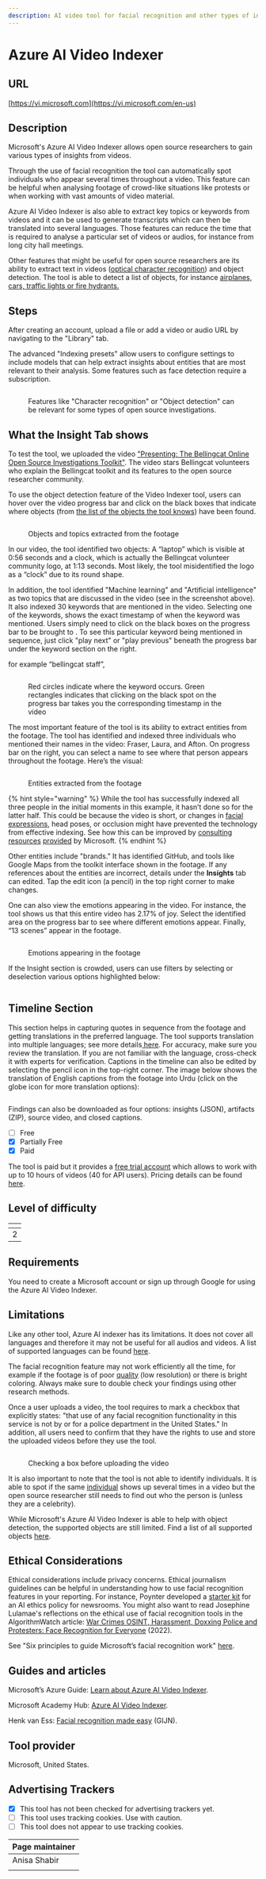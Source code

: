 ```yaml
---
description: AI video tool for facial recognition and other types of insights.
---
```


# Azure AI Video Indexer

## URL

[https://vi.microsoft.com](https://vi.microsoft.com/en-us)

## Description

Microsoft's Azure AI Video Indexer allows open source researchers to gain various types of insights from videos.

Through the use of facial recognition the tool can automatically spot individuals who appear several times throughout a video. This feature can be helpful when analysing footage of crowd-like situations like protests or when working with vast amounts of video material.&#x20;

Azure AI Video Indexer is also able to extract key topics or keywords from videos and it can be used to generate transcripts which can then be translated into several languages. Those features can reduce the time that is required to analyse a particular set of videos or audios, for instance from long city hall meetings.&#x20;

Other features that might be useful for open source researchers are its ability to extract text in videos ([optical character recognition](https://learn.microsoft.com/en-us/azure/azure-video-indexer/ocr-insight)) and object detection. The tool is able to detect a list of objects, for instance [airplanes, cars, traffic lights or fire hydrants.](https://learn.microsoft.com/en-us/azure/azure-video-indexer/object-detection-insight)

## Steps

After creating an account, upload a file or add a video or audio URL by navigating to the "Library" tab.&#x20;

The advanced "Indexing presets" allow users to configure settings to include models that can help extract insights about entities that are most relevant to their analysis. Some features such as face detection require a subscription.

<figure><img src=".gitbook/assets/Azure step 2.png" alt=""><figcaption><p>Features like "Character recognition" or "Object detection" can be relevant for some types of open source investigations.</p></figcaption></figure>

## What the Insight Tab shows

To test the tool, we uploaded the video ["Presenting: The Bellingcat Online Open Source Investigations Toolkit"](https://www.youtube.com/watch?v=-Y3GQ6mSGqM). The video stars Bellingcat volunteers who explain the Bellingcat toolkit and its features to the open source researcher community.

To use the object detection feature of the Video Indexer tool, users can hover over the video progress bar and click on the black boxes that indicate where objects (from [the list of the objects the tool knows](https://learn.microsoft.com/en-us/azure/azure-video-indexer/object-detection-insight)) have been found.&#x20;

<figure><img src=".gitbook/assets/Screenshot 2025-01-26 at 12.05.15 AM.png" alt=""><figcaption><p>Objects and topics extracted from the footage</p></figcaption></figure>

In our video, the tool identified two objects: A “laptop” which is visible at 0:56 seconds and a clock, which is actually the Bellingcat volunteer community logo, at 1:13 seconds. Most likely, the tool misidentified the logo as a “clock” due to its round shape.

In addition, the tool identified "Machine learning" and "Artificial intelligence" as two topics that are discussed in the video (see in the screenshot above). It also indexed 30 keywords that are mentioned in the video. Selecting one of the keywords,  shows the exact timestamp of when the keyword was mentioned.  Users simply need to click on the black boxes on the progress bar to be brought to . To see this particular keyword being mentioned in sequence, just click "play next" or "play previous" beneath the progress bar under the keyword section on the right.

for example “bellingcat staff”,

<figure><img src=".gitbook/assets/Keywords screenshot.png" alt=""><figcaption><p>Red circles indicate where the keyword occurs. Green rectangles indicates that clicking on the black spot on the progress bar takes you the corresponding timestamp in the video</p></figcaption></figure>

The most important feature of the tool is its ability to extract entities from the footage. The tool has identified and indexed three individuals who mentioned their names in the video: Fraser, Laura, and Afton. On progress bar on the right, you can select a name to see where that person appears throughout the footage. Here’s the visual:

<figure><img src=".gitbook/assets/Screenshot 2025-01-25 at 9.49.09 PM.png" alt=""><figcaption><p>Entities extracted from the footage</p></figcaption></figure>

{% hint style="warning" %}
While the tool has successfully indexed all three people in the initial moments in this example, it hasn’t done so for the latter half. This could be because the video is short, or changes in [facial expressions](https://www.researchgate.net/publication/374738467_Face_Recognition_Challenges_and_Solutions_using_Machine_Learning), head poses, or occlusion might have prevented the technology from effective indexing. See how this can be improved by [consulting](https://learn.microsoft.com/en-us/azure/azure-video-indexer/face-grouping-how-to?utm_source=chatgpt.com) [resources](https://learn.microsoft.com/en-us/azure/azure-video-indexer/customize-person-model-how-to?tabs=customizewebportal) [provided](https://learn.microsoft.com/en-us/azure/azure-video-indexer/customize-person-model-how-to?tabs=customizewebportal) by Microsoft.
{% endhint %}

Other entities include "brands." It has identified GitHub, and tools like Google Maps from the toolkit interface shown in the footage. If any references about the entities are incorrect, details under the **Insights** tab can edited. Tap the edit icon (a pencil) in the top right corner to make changes.

One can also view the emotions appearing in the video. For instance, the tool shows us that this entire video has 2.17% of joy. Select the identified area on the progress bar to see where different emotions appear. Finally, “13 scenes” appear in the footage.

<figure><img src=".gitbook/assets/Screenshot 2025-01-25 at 11.07.51 PM.png" alt=""><figcaption><p>Emotions appearing in the footage</p></figcaption></figure>

If the Insight section is crowded, users can use filters by selecting or deselection various options highlighted below:

<figure><img src=".gitbook/assets/Screenshot 2025-01-26 at 12.00.51 AM.png" alt=""><figcaption></figcaption></figure>

## Timeline Section

This section helps in capturing quotes in sequence from the footage and getting translations in the preferred language. The tool supports translation into multiple languages; see more details[ here](https://learn.microsoft.com/en-us/azure/azure-video-indexer/language-support). For accuracy, make sure you review the translation. If you are not familiar with the language, cross-check it with experts for verification. Captions in the timeline can also be edited by selecting the pencil icon in the top-right corner. The image below shows the translation of English captions from the footage into Urdu (click on the globe icon for more translation options):

<figure><img src=".gitbook/assets/Screenshot 2025-01-25 at 11.34.04 PM.png" alt=""><figcaption></figcaption></figure>

Findings can also be downloaded as four options: insights (JSON), artifacts (ZIP), source video, and closed captions.

* [ ] Free
* [x] Partially Free
* [x] Paid

The tool is paid but it provides a [free trial account](https://azure.microsoft.com/en-us/pricing/details/video-indexer/#pricing) which allows to work with up to 10 hours of videos (40 for API users). Pricing details can be found [here](https://azure.microsoft.com/en-us/pricing/details/video-indexer/).

## Level of difficulty

<table><thead><tr><th data-type="rating" data-max="5"></th></tr></thead><tbody><tr><td>2</td></tr></tbody></table>

## Requirements

You need to create a Microsoft account or sign up through Google for using the Azure AI Video Indexer.&#x20;

## Limitations

Like any other tool, Azure AI indexer has its limitations. It does not cover all languages and therefore it may not be useful for all audios and videos. A list of supported languages can be found [here](https://learn.microsoft.com/en-us/azure/azure-video-indexer/language-support).&#x20;

The facial recognition feature may not work efficiently all the time, for example if the footage is of poor [quality](https://www.researchgate.net/publication/374738467_Face_Recognition_Challenges_and_Solutions_using_Machine_Learning) (low resolution) or there is bright coloring. Always make sure to double check your findings using other research methods.&#x20;

Once a user uploads a video, the tool requires to mark a checkbox that explicitly states: "that use of any facial recognition functionality in this service is not by or for a police department in the United States." In addition, all users need to confirm that they have the rights to use and store the uploaded videos before they use the tool.

<figure><img src=".gitbook/assets/Screenshot 2025-01-26 at 12.20.25 AM.png" alt=""><figcaption><p>Checking a box before uploading the video</p></figcaption></figure>

It is also important to note that the tool is not able to identify individuals. It is able to spot if the same [individual](https://learn.microsoft.com/en-us/azure/azure-video-indexer/face-detection-insight) shows up several times in a video but the open source researcher still needs to find out who the person is (unless they are a celebrity).

While Microsoft's Azure AI Video Indexer is able to help with object detection, the supported objects are still limited. Find a list of all supported objects [here](https://learn.microsoft.com/en-us/azure/azure-video-indexer/object-detection-insight).

## Ethical Considerations

Ethical considerations include privacy concerns. Ethical journalism guidelines can be helpful in understanding how to use facial recognition features in your reporting. For instance, Poynter developed a [starter kit](https://www.poynter.org/ethics-trust/2024/how-to-create-newsroom-artificial-intelligence-ethics-policy/) for an AI ethics policy for newsrooms. You might also want to read Josephine Lulamae's reflections on the ethical use of facial recognition tools in the AlgorithmWatch article: [War Crimes OSINT, Harassment, Doxxing Police and Protesters: Face Recognition for Everyone](https://algorithmwatch.org/en/face-recognition-for-everyone/) (2022).

See "Six principles to guide Microsoft’s facial recognition work" [here](https://blogs.microsoft.com/on-the-issues/2018/12/17/six-principles-to-guide-microsofts-facial-recognition-work/).

## Guides and articles

Microsoft’s Azure Guide: [Learn about Azure AI Video Indexer](https://learn.microsoft.com/en-us/azure/azure-video-indexer/).

Microsoft Academy Hub: [Azure AI Video Indexer](https://www.youtube.com/watch?v=wssVLlLGeyU).

Henk van Ess: [Facial recognition made easy](https://gijn.org/resource/facial-recognition-made-easy/) (GIJN).

## Tool provider

Microsoft, United States.

## Advertising Trackers

* [x] This tool has not been checked for advertising trackers yet.
* [ ] This tool uses tracking cookies. Use with caution.
* [ ] This tool does not appear to use tracking cookies.

| Page maintainer |
| --------------- |
| Anisa Shabir    |
|                 |
